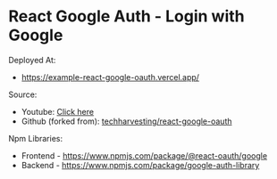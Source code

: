 # React Google Auth - Login with Google

Deployed At:
- https://example-react-google-oauth.vercel.app/

Source:
- Youtube: [Click here](https://www.youtube.com/watch?v=XjOEKbHkAeo)
- Github (forked from): [techharvesting/react-google-oauth](https://github.com/techharvesting/react-google-oauth)

Npm Libraries:
- Frontend - https://www.npmjs.com/package/@react-oauth/google
- Backend - https://www.npmjs.com/package/google-auth-library

